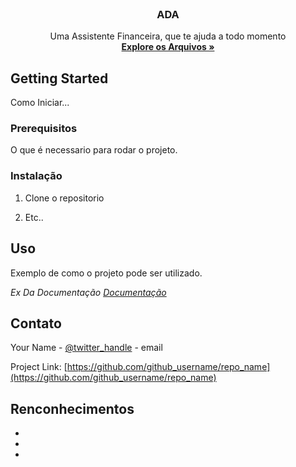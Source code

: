 
<!-- PROJECT LOGO -->
<br />
<p align="center">

  <h3 align="center">ADA</h3>

  <p align="center">
    Uma Assistente Financeira, que te ajuda a todo momento
    <br />
    <a href="https://github.com/DanielBarretoAlves/Assistente-Financeiro"><strong>Explore os Arquivos »</strong></a>
  </p>
</p>


<!-- GETTING STARTED -->
## Getting Started

Como Iniciar...

### Prerequisitos

O que é necessario para rodar o projeto.

### Instalação

1. Clone o repositorio

2. Etc..




<!-- USAGE EXAMPLES -->
## Uso

Exemplo de como o projeto pode ser utilizado.

_Ex Da Documentação [Documentação](https://example.com)_



<!-- ROADMAP -->





<!-- CONTACT -->
## Contato

Your Name - [@twitter_handle](https://twitter.com/twitter_handle) - email

Project Link: [https://github.com/github_username/repo_name](https://github.com/github_username/repo_name)



<!-- ACKNOWLEDGEMENTS -->
## Renconhecimentos

* []()
* []()
* []()





